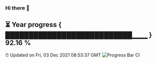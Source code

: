 ### Hi there 👋
⏳ Year progress { ███████████████████████████▁▁▁ } 92.16 %
---
⏰ Updated on Fri, 03 Dec 2021 08:53:37 GMT
![Progress Bar CI](https://github.com/liununu/liununu/workflows/Progress%20Bar%20CI/badge.svg)
